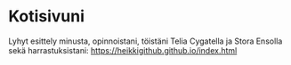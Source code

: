# Kotisivuni

Lyhyt esittely minusta, opinnoistani, töistäni Telia Cygatella ja Stora Ensolla sekä harrastuksistani: https://heikkigithub.github.io/index.html
